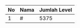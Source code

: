 | No | Nama            | Jumlah Level |
|----|-----------------|--------------|
| 1  | #    |    5375        |
